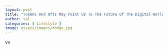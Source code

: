 ```yaml
--- 
layout: post
title: "Tokens And Nfts May Point Us To The Future Of The Digital World"
author: sal
categories: [ Lifestyle ]
image: assets/images/dodge.jpg
---
```


vv